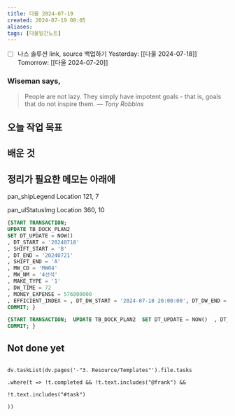 ```yaml
---
title: 다울 2024-07-19
created: 2024-07-19 08:05
aliases: 
tags: [다울일간노트]
---
```

- [ ] 나스 솔루션 link, source 백업하기
Yesterday: [[다울 2024-07-18]]
Tomorrow: [[다울 2024-07-20]]

### Wiseman says,
> People are not lazy. They simply have impotent goals - that is, goals that do not inspire them.
> — <cite>Tony Robbins</cite>


## 오늘 작업 목표




## 배운 것




## 정리가 필요한 메모는 아래에

pan_shipLegend
Location 121, 7

pan_ulStatusImg
Location 360, 10

```sql
{START TRANSACTION;  
UPDATE TB_DOCK_PLAN2  
SET DT_UPDATE = NOW()  
, DT_START = '20240718'  
, SHIFT_START = 'B'    
, DT_END = '20240721'  
, SHIFT_END = 'A'  
, MW_CD = 'MW04'  
, MW_NM = '4선석' 
, MAKE_TYPE = '1' 
, DW_TIME = 72
, MONEY_EXPENSE = 576000000
, EFFICIENT_INDEX = , DT_DW_START = '2024-07-18 20:00:00', DT_DW_END = '2024-07-18 20:00:00' WHERE DW_SEQ = '1442' ;
COMMIT; }

{START TRANSACTION;  UPDATE TB_DOCK_PLAN2  SET DT_UPDATE = NOW()  , DT_START = '20240718'  , SHIFT_START = 'B'    , DT_END = '20240721'  , SHIFT_END = 'A'  , MW_CD = 'MW04'  , MW_NM = '4선석'  , MAKE_TYPE = '1' , DW_TIME = 72, MONEY_EXPENSE = 576000000, DT_DW_START = '2024-07-18 20:00:00', DT_DW_END = '2024-07-21 19:59:59' WHERE DW_SEQ = '1442' ;
COMMIT; }

```

## Not done yet

```dataviewjs

dv.taskList(dv.pages('-"3. Resource/Templates"').file.tasks

.where(t => !t.completed && !t.text.includes("@frank") &&

!t.text.includes("#task")

))

```
